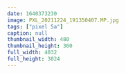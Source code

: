 ```yaml
---
date: 1640373230
image: PXL_20211224_191350407.MP.jpg
tags: ["pixel 5a"]
caption: null
thumbnail_width: 480
thumbnail_height: 360
full_width: 4032
full_height: 3024
---
```

